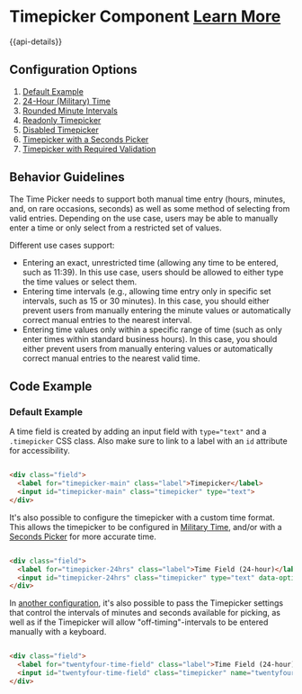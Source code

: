 # Timepicker Component [Learn More](#)

{{api-details}}

## Configuration Options

1. [Default Example]( ../components/timepicker/example-index)
2. [24-Hour (Military) Time]( ../components/timepicker/example-24-hour)
3. [Rounded Minute Intervals]( ../components/timepicker/example-intervals)
4. [Readonly Timepicker]( ../components/timepicker/example-readonly)
5. [Disabled Timepicker]( ../components/timepicker/example-disabled)
6. [Timepicker with a Seconds Picker]( ../components/timepicker/example-seconds-picker)
6. [Timepicker with Required Validation]( ../components/timepicker/example-with-validation)

## Behavior Guidelines

The Time Picker needs to support both manual time entry (hours, minutes, and, on rare occasions, seconds) as well as some method of selecting from valid entries. Depending on the use case, users may be able to manually enter a time or only select from a restricted set of values.

Different use cases support:

-   Entering an exact, unrestricted time (allowing any time to be entered, such as 11:39). In this use case, users should be allowed to either type the time values or select them.
-   Entering time intervals (e.g., allowing time entry only in specific set intervals, such as 15 or 30 minutes). In this case, you should either prevent users from manually entering the minute values or automatically correct manual entries to the nearest interval.
-   Entering time values only within a specific range of time (such as only enter times within standard business hours). In this case, you should either prevent users from manually entering values or automatically correct manual entries to the nearest valid time.

## Code Example

### Default Example

A time field is created by adding an input field with `type="text"` and a `.timepicker` CSS class. Also make sure to link to a label with an `id` attribute for accessibility.

```html

<div class="field">
  <label for="timepicker-main" class="label">Timepicker</label>
  <input id="timepicker-main" class="timepicker" type="text">
</div>


```

It's also possible to configure the timepicker with a custom time format.  This allows the timepicker to be configured in [Military Time]( ../components/timepicker/example-24-hour), and/or with a [Seconds Picker]( ../components/timepicker/example-seconds-picker) for more accurate time.

```html

<div class="field">
  <label for="timepicker-24hrs" class="label">Time Field (24-hour)</label>
  <input id="timepicker-24hrs" class="timepicker" type="text" data-options='{ "timeFormat": "HH:mm" };' />
</div>


```

In [another configuration]( ../components/timepicker/example-intervals), it's also possible to pass the Timepicker settings that control the intervals of minutes and seconds available for picking, as well as if the Timepicker will allow "off-timing"-intervals to be entered manually with a keyboard.

```html

<div class="field">
  <label for="twentyfour-time-field" class="label">Time Field (24-hour)</label>
  <input id="twentyfour-time-field" class="timepicker" name="twentyfour-time-field" type="text" data-options='{ "minuteInterval": "10", "roundToInterval": "true"}' />
</div>


```
